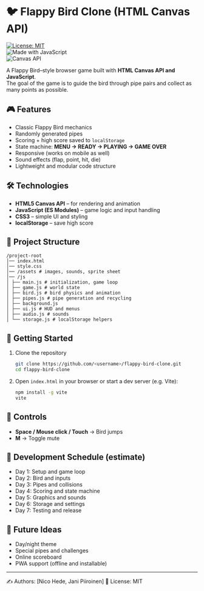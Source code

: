 # 🐦 Flappy Bird Clone (HTML Canvas API)

[![License: MIT](https://img.shields.io/badge/License-MIT-yellow.svg)](LICENSE)  
![Made with JavaScript](https://img.shields.io/badge/Made%20with-JavaScript-blue)  
![Canvas API](https://img.shields.io/badge/Canvas-API-green)  


A Flappy Bird–style browser game built with **HTML Canvas API and JavaScript**.  
The goal of the game is to guide the bird through pipe pairs and collect as many points as possible.  

## 🎮 Features
- Classic Flappy Bird mechanics  
- Randomly generated pipes  
- Scoring + high score saved to `localStorage`  
- State machine: **MENU → READY → PLAYING → GAME OVER**  
- Responsive (works on mobile as well)  
- Sound effects (flap, point, hit, die)  
- Lightweight and modular code structure  

## 🛠️ Technologies
- **HTML5 Canvas API** – for rendering and animation  
- **JavaScript (ES Modules)** – game logic and input handling  
- **CSS3** – simple UI and styling  
- **localStorage** – save high score  

## 📂 Project Structure
```
/project-root
│── index.html
│── style.css
│── /assets # images, sounds, sprite sheet
│── /js
│ ├── main.js # initialization, game loop
│ ├── game.js # world state
│ ├── bird.js # bird physics and animation
│ ├── pipes.js # pipe generation and recycling
│ ├── background.js
│ ├── ui.js # HUD and menus
│ ├── audio.js # sounds
│ └── storage.js # localStorage helpers
```

## 🚀 Getting Started
1. Clone the repository  
   ```bash
   git clone https://github.com/<username>/flappy-bird-clone.git
   cd flappy-bird-clone
   ```

2. Open `index.html` in your browser
   or start a dev server (e.g. Vite):
   ```bash
   npm install -g vite
   vite
   ```

## 🎯 Controls
- **Space / Mouse click / Touch** → Bird jumps
- **M** → Toggle mute

## 📅 Development Schedule (estimate)
- Day 1: Setup and game loop
- Day 2: Bird and inputs
- Day 3: Pipes and collisions
- Day 4: Scoring and state machine
- Day 5: Graphics and sounds
- Day 6: Storage and settings
- Day 7: Testing and release

## 🌟 Future Ideas
- Day/night theme
- Special pipes and challenges
- Online scoreboard
- PWA support (offline and installable)

---

✍️ Authors: [Nico Hede, Jani Piiroinen]
📜 License: MIT